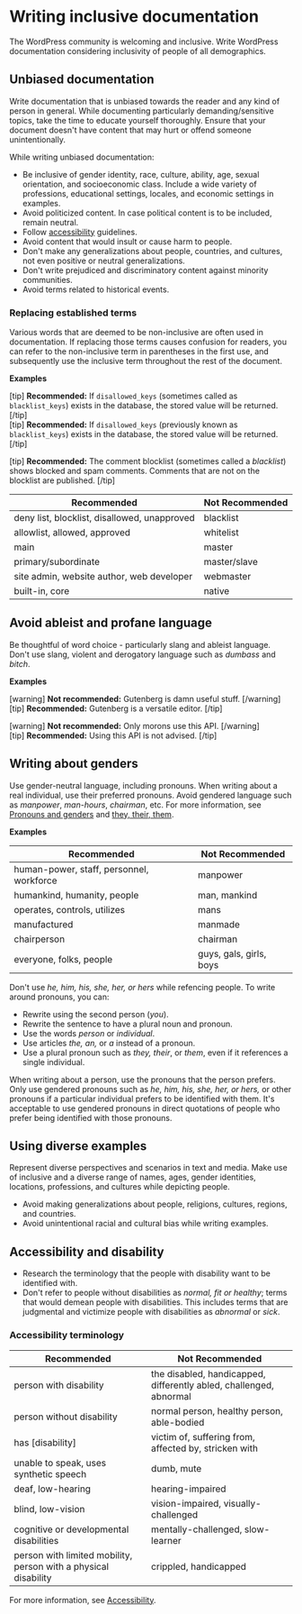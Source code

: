 # Writing inclusive documentation

The WordPress community is welcoming and inclusive. Write WordPress documentation considering inclusivity of people of all demographics.

## Unbiased documentation

Write documentation that is unbiased towards the reader and any kind of person in general. While documenting particularly demanding/sensitive topics, take the time to educate yourself thoroughly. Ensure that your document doesn't have content that may hurt or offend someone unintentionally.  

While writing unbiased documentation:
- Be inclusive of gender identity, race, culture, ability, age, sexual orientation, and socioeconomic class. Include a wide variety of professions, educational settings, locales, and economic settings in examples.
- Avoid politicized content. In case political content is to be included, remain neutral.
- Follow [accessibility](https://make.wordpress.org/docs/style-guide/general-guidelines/accessibility/) guidelines.
- Avoid content that would insult or cause harm to people.
- Don't make any generalizations about people, countries, and cultures, not even positive or neutral generalizations.
- Don't write prejudiced and discriminatory content against minority communities.
- Avoid terms related to historical events.

### Replacing established terms

Various words that are deemed to be non-inclusive are often used in documentation. If replacing those terms causes confusion for readers, you can refer to the non-inclusive term in parentheses in the first use, and subsequently use the inclusive term throughout the rest of the document.

**Examples**  

[tip] **Recommended:** If `disallowed_keys` (sometimes called as `blacklist_keys`) exists in the database, the stored value will be returned. [/tip]  
[tip] **Recommended:** If `disallowed_keys` (previously known as `blacklist_keys`) exists in the database, the stored value will be returned. [/tip]  

[tip] **Recommended:** The comment blocklist (sometimes called a *blacklist*) shows blocked and spam comments. Comments that are not on the blocklist are published. [/tip]  

| **Recommended** | **Not Recommended** |
|-----------------|---------------------|
| deny list, blocklist, disallowed, unapproved | blacklist |
| allowlist, allowed, approved | whitelist |
| main | master |
| primary/subordinate | master/slave |
| site admin, website author, web developer | webmaster |
| built-in, core | native |

## Avoid ableist and profane language

Be thoughtful of word choice - particularly slang and ableist language. Don't use slang, violent and derogatory language such as *dumbass* and *bitch*.

**Examples**  

[warning] **Not recommended:** Gutenberg is damn useful stuff. [/warning]  
[tip] **Recommended:** Gutenberg is a versatile editor. [/tip]  

[warning] **Not recommended:** Only morons use this API. [/warning]  
[tip] **Recommended:** Using this API is not advised. [/tip]  

## Writing about genders

Use gender-neutral language, including pronouns. When writing about a real individual, use their preferred pronouns. Avoid gendered language such as *manpower*, *man-hours*, *chairman*, etc. For more information, see [Pronouns and genders](https://make.wordpress.org/docs/style-guide/language-grammar/pronouns/#pronouns-and-genders) and [they, their, them](https://make.wordpress.org/docs/style-guide/word-list/t/#they-their-them).  

**Examples**  

| **Recommended**      | **Not Recommended** |
|----------------------|---------------------|
| human-power, staff, personnel, workforce | manpower |
| humankind, humanity, people | man, mankind |
| operates, controls, utilizes | mans |
| manufactured | manmade |
| chairperson | chairman |
| everyone, folks, people | guys, gals, girls, boys |

Don't use *he, him, his, she, her, or hers* while refencing people. To write around pronouns, you can:
- Rewrite using the second person (*you*).
- Rewrite the sentence to have a plural noun and pronoun.
- Use the words *person* or *individual*.
- Use articles *the, an,* or *a* instead of a pronoun.
- Use a plural pronoun such as *they, their*, or *them*, even if it references a single individual.

When writing about a person, use the pronouns that the person prefers. Only use gendered pronouns such as *he, him, his, she, her, or hers,* or other pronouns if a particular individual prefers to be identified with them. It's acceptable to use gendered pronouns in direct quotations of people who prefer being identified with those pronouns.

## Using diverse examples

Represent diverse perspectives and scenarios in text and media. Make use of inclusive and a diverse range of names, ages, gender identities, locations, professions, and cultures while depicting people.
- Avoid making generalizations about people, religions, cultures, regions, and countries.
- Avoid unintentional racial and cultural bias while writing examples.  

## Accessibility and disability

- Research the terminology that the people with disability want to be identified with.
- Don't refer to people without disabilities as *normal, fit or healthy*; terms that would demean people with disabilities. This includes terms that are judgmental and victimize people with disabilities as *abnormal* or *sick*.  

### Accessibility terminology

| **Recommended**          | **Not Recommended** |
|--------------------------|---------------------|
| person with disability | the disabled, handicapped, differently abled, challenged, abnormal |
| person without disability | normal person, healthy person, able-bodied |
| has [disability] | victim of, suffering from, affected by, stricken with |
| unable to speak, uses synthetic speech | dumb, mute |
| deaf, low-hearing | hearing-impaired |
| blind, low-vision | vision-impaired, visually-challenged |
| cognitive or developmental disabilities | mentally-challenged, slow-learner |
| person with limited mobility, person with a physical disability | crippled, handicapped |

For more information, see [Accessibility](https://make.wordpress.org/docs/style-guide/general-guidelines/accessibility/).
